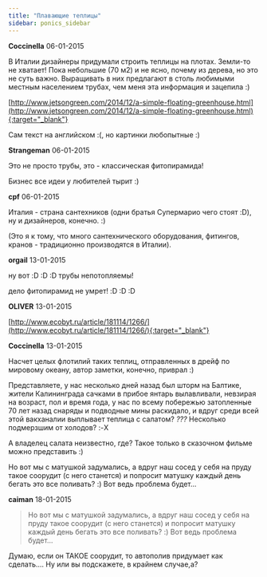 ```yaml
---
title: "Плавающие теплицы"
sidebar: ponics_sidebar
---
```


**Coccinella** 06-01-2015

В Италии дизайнеры придумали строить теплицы на плотах. Земли-то не хватает! Пока небольшие (70 м2) и не ясно, почему из дерева, но это не суть важно. Выращивать в них предлагают в столь любимыми местным населением трубах, чем меня эта информация и зацепила :) 

[http://www.jetsongreen.com/2014/12/a-simple-floating-greenhouse.html](http://www.jetsongreen.com/2014/12/a-simple-floating-greenhouse.html){:target="_blank"}

Сам текст на английском :(, но картинки любопытные :)


**Strangeman** 06-01-2015

Это не просто трубы, это - классическая фитопирамида!

Бизнес все идеи у любителей тырит :)


**cpf** 06-01-2015

Италия - страна сантехников (одни братья Супермарио чего стоят :D), ну и дизайнеров, конечно. :)

(Это я к тому, что много сантехнического оборудования, фитингов, кранов - традиционно производятся в Италии).


**orgail** 13-01-2015

ну вот :D :D :D трубы непотопляемы!

дело фитопирамид не умрет! :D :D :D


**OLIVER** 13-01-2015

[http://www.ecobyt.ru/article/181114/1266/](http://www.ecobyt.ru/article/181114/1266/){:target="_blank"}


**Coccinella** 13-01-2015

Насчет целых флотилий таких теплиц, отправленных в дрейф по мировому океану, автор заметки, конечно, приврал :)

Представляете, у нас несколько дней назад был шторм на Балтике, жители Калининграда сачками в прибое янтарь вылавливали, невзирая на возраст, пол и время года, у нас по всему побережью затопленные 70 лет назад снаряды и подводные мины раскидало, и вдруг среди всей этой вакханалии выплывает теплица с салатом? *???* Несколько подмерзшим от холодов? :-X

А владелец салата неизвестно, где? Такое только в сказочном фильме можно представить :)

Но вот мы с матушкой задумались, а вдруг наш сосед у себя на пруду такое соорудит (с него станется) и попросит матушку каждый день бегать это все поливать? :) Вот ведь проблема будет...


**caiman** 18-01-2015

> Но вот мы с матушкой задумались, а вдруг наш сосед у себя на пруду такое соорудит (с него станется) и попросит матушку каждый день бегать это все поливать? :) Вот ведь проблема будет...

Думаю, если он ТАКОЕ соорудит, то автополив придумает как сделать.... Ну или вы подскажете, в крайнем случае,а?


